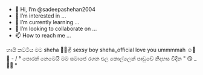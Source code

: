- 👋 Hi, I’m @sadeepashehan2004
- 👀 I’m interested in ...
- 🌱 I’m currently learning ...
- 💞️ I’m looking to collaborate on ...
- 📫 How to reach me ...

 හායි කට්ටිය මම sheha 🥵🤍✌️
 sexsy boy sheha_official
 love you ummmmah ☺️🤍
🌿 - / ° පොරක් නෙමෙයි මම සමාජෙ රගන එල කොල්ලෙක් පාඩුවේ නිදහස විදින " 😏 _ 🍃🖤 °
